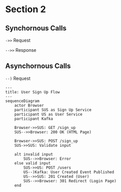 # Section 2

## Synchornous Calls
`->>` Request

`-->>` Response

## Asynchornous Calls
`--)` Request

```mermaid
---
title: User Sign Up Flow
---
sequenceDiagram
    actor Browser
    participant SUS as Sign Up Service
    participant US as User Service
    participant Kafka

    Browser->>SUS: GET /sign_up
    SUS-->>Browser: 200 OK (HTML Page)

    Browser->>SUS: POST /sign_up
    SUS->>SUS: Validate input

    alt invalid input
        SUS-->>Browser: Error
    else valid input
        SUS->>US: POST /users
        US--)Kafka: User Created Event Published
        US-->>SUS: 201 Created (User)
        SUS-->>Browser: 301 Redirect (Login Page)
    end
```
